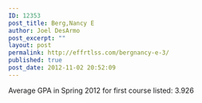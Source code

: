 ```yaml
---
ID: 12353
post_title: Berg,Nancy E
author: Joel DesArmo
post_excerpt: ""
layout: post
permalink: http://effrtlss.com/bergnancy-e-3/
published: true
post_date: 2012-11-02 20:52:09
---
```

<p>Average GPA in Spring 2012 for first course listed: 3.926</p>